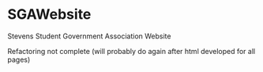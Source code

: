 # SGAWebsite

Stevens Student Government Association Website

Refactoring not complete (will probably do again after html developed for all pages)
